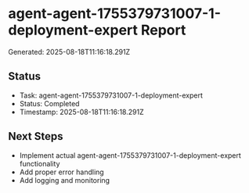 # agent-agent-1755379731007-1-deployment-expert Report

Generated: 2025-08-18T11:16:18.291Z

## Status
- Task: agent-agent-1755379731007-1-deployment-expert
- Status: Completed
- Timestamp: 2025-08-18T11:16:18.291Z

## Next Steps
- Implement actual agent-agent-1755379731007-1-deployment-expert functionality
- Add proper error handling
- Add logging and monitoring
